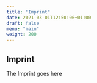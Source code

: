 ```yaml
---
title: "Imprint"
date: 2021-03-01T12:50:06+01:00
draft: false
menu: "main"
weight: 200
---
```


## Imprint

The Imprint goes here
